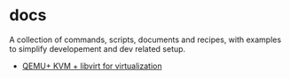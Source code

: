 # docs

A collection of commands, scripts, documents and recipes, with examples to simplify developement and dev related setup.


* [QEMU+ KVM + libvirt for virtualization](./qemu_kvm_libvirt.md)

